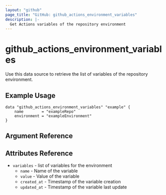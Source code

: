 ```yaml
---
layout: "github"
page_title: "GitHub: github_actions_environment_variables"
description: |-
  Get Actions variables of the repository environment
---
```


# github\_actions\_environment\_variables

Use this data source to retrieve the list of variables of the repository environment.

## Example Usage

```hcl
data "github_actions_environment_variables" "example" {
    name        = "exampleRepo"
    environment = "exampleEnvironment"
}
```

## Argument Reference

## Attributes Reference

 * `variables` - list of variables for the environment
   * `name`         - Name of the variable
   * `value`        - Value of the variable
   * `created_at`   - Timestamp of the variable creation
   * `updated_at`   - Timestamp of the variable last update